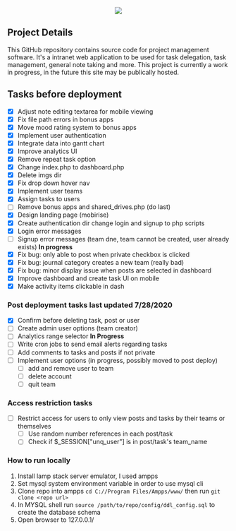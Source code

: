 <p align="center">
  <img src="https://github.com/SatherWS/Consciencec/blob/master/static/logo.png">
</p>

## Project Details
This GitHub repository contains source code for project management software. It's a intranet web application to be used for task delegation, task management, general note taking and more. This project is currently a work in progress, in the future this site may be publically hosted.

## Tasks before deployment
- [X] Adjust note editing textarea for mobile viewing
- [X] Fix file path errors in bonus apps
- [X] Move mood rating system to bonus apps
- [X] Implement user authentication
- [X] Integrate data into gantt chart 
- [X] Improve analytics UI
- [X] Remove repeat task option
- [X] Change index.php to dashboard.php
- [X] Delete imgs dir
- [X] Fix drop down hover nav
- [X] Implement user teams
- [X] Assign tasks to users
- [ ] Remove bonus apps and shared_drives.php (do last)
- [X] Design landing page (mobirise)
- [X] Create authentication dir change login and signup to php scripts
- [X] Login error messages
- [ ] Signup error messages (team dne, team cannot be created, user already exists) **In progress** 
- [X] Fix bug: only able to post when private checkbox is clicked
- [X] Fix bug: journal category creates a new team (really bad)
- [X] Fix bug: minor display issue when posts are selected in dashboard
- [X] Improve dashboard and create task UI on mobile
- [X] Make activity items clickable in dash

### Post deployment tasks last updated 7/28/2020 
- [X] Confirm before deleting task, post or user
- [ ] Create admin user options (team creator)
- [ ] Analytics range selector  **In Progress**
- [ ] Write cron jobs to send email alerts regarding tasks
- [ ] Add comments to tasks and posts if not private
- [ ] Implement user options (in progress, possibly moved to post deploy)
  - [ ] add and remove user to team
  - [ ] delete account
  - [ ] quit team
    
### Access restriction tasks
- [ ] Restrict access for users to only view posts and tasks by their teams or themselves
  - [ ] Use random number references in each post/task
  - [ ] Check if $_SESSION["unq_user"] is in post/task's team_name

### How to run locally
1. Install lamp stack server emulator, I used ampps 
2. Set mysql system environment variable in order to use mysql cli
3. Clone repo into ampps `cd C://Program Files/Ampps/www/` then run `git clone <repo url>`
4. In MYSQL shell run `source /path/to/repo/config/ddl_config.sql` to create the database schema
5. Open browser to 127.0.0.1/<repo-name>
   
